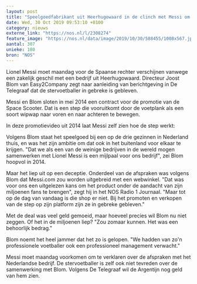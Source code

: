 ```yaml
---
layout: post
title: "Speelgoedfabrikant uit Heerhugowaard in de clinch met Messi om step"
date: Wed, 30 Oct 2019 09:53:10 +0100
category: nieuws
externe_link: "https://nos.nl/l/2308274"
feature_image: "https://nos.nl/data/image/2019/10/30/588455/1008x567.jpg"
aantal: 307
unieke: 180
bron: "NOS"
---
```


<p>Lionel Messi moet maandag voor de Spaanse rechter verschijnen vanwege een zakelijk geschil met een bedrijf uit Heerhugowaard. Directeur Joost Blom van Easy2Company zegt naar aanleiding van berichtgeving in De Telegraaf dat de stervoetballer in gebreke is gebleven.</p>
<p>Messi en Blom sloten in mei 2014 een contract voor de promotie van de Space Scooter. Dat is een step die vooruitkomt door de voetplank als een soort wipwap naar voren en naar achteren te bewegen.</p>
<p>In deze promotievideo uit 2014 laat Messi zelf zien hoe de step werkt:</p>
<p>Volgens Blom staat het speelgoed bij een op de drie gezinnen in Nederland thuis, en was het zijn ambitie om dat ook in het buitenland voor elkaar te krijgen. "Dat we als een van de weinige bedrijven in de wereld mogen samenwerken met Lionel Messi is een mijlpaal voor ons bedrijf", zei Blom hoopvol in 2014.</p>
<p>Maar het liep uit op een deceptie. Onderdeel van de afspraken was volgens Blom dat Messi.com zou worden uitgebreid met een webwinkel. "Dat was voor ons een uitgelezen kans om het product onder de aandacht van zijn miljoenen fans te brengen", zegt hij in het NOS Radio 1 Journaal. "Maar tot op de dag van vandaag is die shop er niet. Bij het promoten en verkopen van de step op zijn platform zijn ze in gebreke gebleven."</p>
<p>Met de deal was veel geld gemoeid, maar hoeveel precies wil Blom nu niet zeggen. Of het in de miljoenen liep? "Zou zomaar kunnen. Het was een behoorlijk bedrag."</p>
<p>Blom noemt het heel jammer dat het zo is gelopen. "We hadden van zo'n professionele voetballer ook een professioneel management verwacht."</p>
<p>Messi moet maandag voorkomen om te verklaren over de afspraken met het Nederlandse bedrijf. De stervoetballer is zelf ook niet tevreden over de samenwerking met Blom. Volgens De Telegraaf wil de Argentijn nog geld van hem zien.</p>
